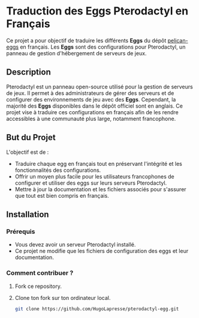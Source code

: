 # Traduction des Eggs Pterodactyl en Français

Ce projet a pour objectif de traduire les différents **Eggs** du dépôt [pelican-eggs](https://github.com/pelican-eggs/eggs) en français. Les **Eggs** sont des configurations pour Pterodactyl, un panneau de gestion d'hébergement de serveurs de jeux.

## Description

Pterodactyl est un panneau open-source utilisé pour la gestion de serveurs de jeux. Il permet à des administrateurs de gérer des serveurs et de configurer des environnements de jeu avec des **Eggs**. Cependant, la majorité des **Eggs** disponibles dans le dépôt officiel sont en anglais. Ce projet vise à traduire ces configurations en français afin de les rendre accessibles à une communauté plus large, notamment francophone.

## But du Projet

L'objectif est de :

- Traduire chaque egg en français tout en préservant l'intégrité et les fonctionnalités des configurations.
- Offrir un moyen plus facile pour les utilisateurs francophones de configurer et utiliser des eggs sur leurs serveurs Pterodactyl.
- Mettre à jour la documentation et les fichiers associés pour s'assurer que tout est bien compris en français.

## Installation

### Prérequis

- Vous devez avoir un serveur Pterodactyl installé.
- Ce projet ne modifie que les fichiers de configuration des eggs et leur documentation.

### Comment contribuer ?

1. Fork ce repository.
2. Clone ton fork sur ton ordinateur local.
   
   ```bash
   git clone https://github.com/HugoLapresse/pterodactyl-egg.git